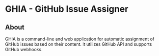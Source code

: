 # GHIA - GitHub Issue Assigner

## About

GHIA is a command-line and web application for automatic assignment of GitHub 
issues based on their content. It utilizes GitHub API and supports GitHub webhooks.
